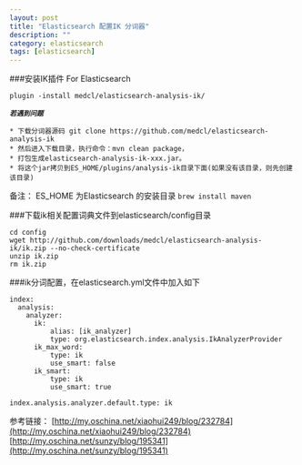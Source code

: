 ```yaml
---
layout: post
title: "Elasticsearch 配置IK 分词器"
description: ""
category: elasticsearch
tags: [elasticsearch]
---
```




###安装IK插件 For Elasticsearch

    plugin -install medcl/elasticsearch-analysis-ik/
    
***`若遇到问题`***

    * 下载分词器源码 git clone https://github.com/medcl/elasticsearch-analysis-ik
    * 然后进入下载目录，执行命令：mvn clean package，
    * 打包生成elasticsearch-analysis-ik-xxx.jar。
    * 将这个jar拷贝到ES_HOME/plugins/analysis-ik目录下面(如果没有该目录，则先创建该目录)
    
备注： 
    ES_HOME 为Elasticsearch 的安装目录
    `brew install maven`
    
###下载ik相关配置词典文件到elasticsearch/config目录

    cd config
    wget http://github.com/downloads/medcl/elasticsearch-analysis-ik/ik.zip --no-check-certificate
    unzip ik.zip
    rm ik.zip
    
###ik分词配置，在elasticsearch.yml文件中加入如下

    index:
      analysis:
        analyzer:
          ik:
              alias: [ik_analyzer]
              type: org.elasticsearch.index.analysis.IkAnalyzerProvider
          ik_max_word:
              type: ik
              use_smart: false
          ik_smart:
              type: ik
              use_smart: true

    index.analysis.analyzer.default.type: ik
    

参考链接：
[http://my.oschina.net/xiaohui249/blog/232784](http://my.oschina.net/xiaohui249/blog/232784)    
[http://my.oschina.net/sunzy/blog/195341](http://my.oschina.net/sunzy/blog/195341)